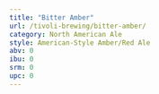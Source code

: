 ```yaml
---
title: "Bitter Amber"
url: /tivoli-brewing/bitter-amber/
category: North American Ale
style: American-Style Amber/Red Ale
abv: 0
ibu: 0
srm: 0
upc: 0
---
```


